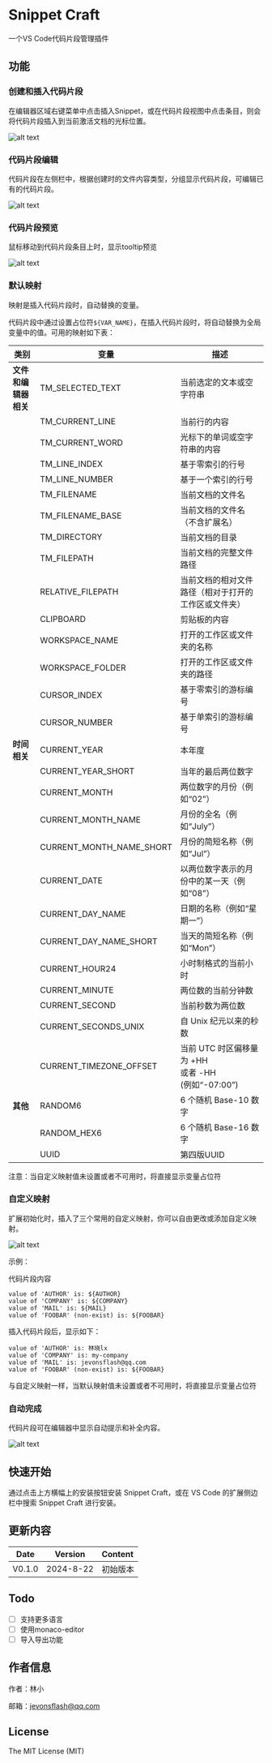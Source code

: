 # Snippet Craft

一个VS Code代码片段管理插件

## 功能

### 创建和插入代码片段


在编辑器区域右键菜单中点击插入Snippet，或在代码片段视图中点击条目，则会将代码片段插入到当前激活文档的光标位置。

![alt text](./Assets/1.gif)

###  代码片段编辑

代码片段在左侧栏中，根据创建时的文件内容类型，分组显示代码片段，可编辑已有的代码片段。

![alt text](./Assets/2.gif)




### 代码片段预览


鼠标移动到代码片段条目上时，显示tooltip预览

![alt text](./Assets/4.png)





### 默认映射

映射是插入代码片段时，自动替换的变量。

代码片段中通过设置占位符`${VAR_NAME}`，在插入代码片段时，将自动替换为全局变量中的值。可用的映射如下表：

|**类别**|**变量**|**描述**|
|---|---|---|
|**文件和编辑器相关**|TM\_SELECTED\_TEXT|当前选定的文本或空字符串|
||TM\_CURRENT\_LINE|当前行的内容|
||TM\_CURRENT\_WORD|光标下的单词或空字符串的内容|
||TM\_LINE\_INDEX|基于零索引的行号|
||TM\_LINE\_NUMBER|基于一个索引的行号|
||TM\_FILENAME|当前文档的文件名|
||TM\_FILENAME\_BASE|当前文档的文件名（不含扩展名）|
||TM\_DIRECTORY|当前文档的目录|
||TM\_FILEPATH|当前文档的完整文件路径|
||RELATIVE\_FILEPATH|当前文档的相对文件路径（相对于打开的工作区或文件夹）|
||CLIPBOARD|剪贴板的内容|
||WORKSPACE\_NAME|打开的工作区或文件夹的名称|
||WORKSPACE\_FOLDER|打开的工作区或文件夹的路径|
||CURSOR\_INDEX|基于零索引的游标编号|
||CURSOR\_NUMBER|基于单索引的游标编号|
|**时间相关**|CURRENT\_YEAR|本年度|
||CURRENT\_YEAR\_SHORT|当年的最后两位数字|
||CURRENT\_MONTH|两位数字的月份（例如“02”）|
||CURRENT\_MONTH\_NAME|月份的全名（例如“July”）|
||CURRENT\_MONTH\_NAME\_SHORT|月份的简短名称（例如“Jul”）|
||CURRENT\_DATE|以两位数字表示的月份中的某一天（例如“08”）|
||CURRENT\_DAY\_NAME|日期的名称（例如“星期一”）|
||CURRENT\_DAY\_NAME\_SHORT|当天的简短名称（例如“Mon”）|
||CURRENT\_HOUR24|小时制格式的当前小时|
||CURRENT\_MINUTE|两位数的当前分钟数|
||CURRENT\_SECOND|当前秒数为两位数|
||CURRENT\_SECONDS\_UNIX|自 Unix 纪元以来的秒数|
||CURRENT\_TIMEZONE\_OFFSET|当前 UTC 时区偏移量为 +HH <br> 或者 -HH <br> (例如“-07:00”)|
|**其他**|RANDOM6|6 个随机 Base-10 数字|
||RANDOM\_HEX6|6 个随机 Base-16 数字|
||UUID|第四版UUID|


注意：当自定义映射值未设置或者不可用时，将直接显示变量占位符


### 自定义映射


扩展初始化时，插入了三个常用的自定义映射，你可以自由更改或添加自定义映射。

![alt text](Assets/5.png)



示例：

代码片段内容
```
value of 'AUTHOR' is: ${AUTHOR}
value of 'COMPANY' is: ${COMPANY}
value of 'MAIL' is: ${MAIL}
value of 'FOOBAR' (non-exist) is: ${FOOBAR}
```
插入代码片段后，显示如下：
```
value of 'AUTHOR' is: 林晓lx
value of 'COMPANY' is: my-company
value of 'MAIL' is: jevonsflash@qq.com
value of 'FOOBAR' (non-exist) is: ${FOOBAR}
```


与自定义映射一样，当默认映射值未设置或者不可用时，将直接显示变量占位符


### 自动完成

代码片段可在编辑器中显示自动提示和补全内容。

![alt text](Assets/3.gif)

## 快速开始

通过点击上方横幅上的安装按钮安装 Snippet Craft，或在 VS Code 的扩展侧边栏中搜索 Snippet Craft 进行安装。

## 更新内容

|  Date  |  Version   | Content                                                                                         |
| :----: | :--------: | :---------------------------------------------------------------------------------------------- |
| V0.1.0 | 2024-8-22  | 初始版本                                                        

## Todo

* [ ] 支持更多语言
* [ ] 使用monaco-editor
* [ ] 导入导出功能

## 作者信息

作者：林小

邮箱：jevonsflash@qq.com



## License

The MIT License (MIT)
